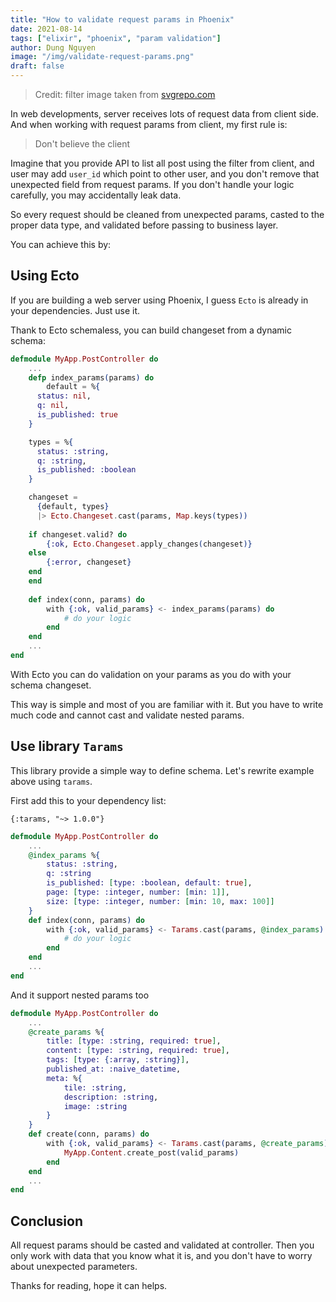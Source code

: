 ```yaml
---
title: "How to validate request params in Phoenix"
date: 2021-08-14
tags: ["elixir", "phoenix", "param validation"]
author: Dung Nguyen
image: "/img/validate-request-params.png"
draft: false
---
```


> Credit: filter image taken from [svgrepo.com](https://www.svgrepo.com/svg/231531/filter)

In web developments, server receives lots of request data from client side. And when working with request params from client, my first rule is:

> Don't believe the client


Imagine that you provide API to list all post using the filter from client, and user may add `user_id` which point to other user, and you don't remove that unexpected field from request params. If you don't handle your logic carefully, you may accidentally leak data.


So every request should be cleaned from unexpected params,  casted to the proper data type, and validated before passing to business layer.

You can achieve this by:



## Using Ecto

If you are building a web server using Phoenix, I guess `Ecto` is already in your dependencies. Just use it.

Thank to Ecto schemaless, you can build changeset from a dynamic schema:

```elixir
defmodule MyApp.PostController do
    ...
    defp index_params(params) do
        default = %{
      status: nil,
      q: nil,
      is_published: true
    }

    types = %{
      status: :string,
      q: :string,
      is_published: :boolean
    }

    changeset =
      {default, types}
      |> Ecto.Changeset.cast(params, Map.keys(types))
    
    if changeset.valid? do
        {:ok, Ecto.Changeset.apply_changes(changeset)}
    else
        {:error, changeset}
    end
    end
    
    def index(conn, params) do
        with {:ok, valid_params} <- index_params(params) do
            # do your logic
        end
    end
    ...
end
```


With Ecto you can do validation on your params as you do with your schema changeset.

This way is simple and most of you are familiar with it. But you have to write much code and cannot cast and validate nested params.


## Use library `Tarams`

This library provide a simple way to define schema. Let's rewrite example above using `tarams`.

First add this to your dependency list:

```
{:tarams, "~> 1.0.0"}
```

```elixir
defmodule MyApp.PostController do
    ...
    @index_params %{
        status: :string,
        q: :string
        is_published: [type: :boolean, default: true],
        page: [type: :integer, number: [min: 1]],
        size: [type: :integer, number: [min: 10, max: 100]]
    }
    def index(conn, params) do
        with {:ok, valid_params} <- Tarams.cast(params, @index_params) do
            # do your logic
        end
    end
    ...
end
```



And it support nested params too

```elixir
defmodule MyApp.PostController do
    ...
    @create_params %{
        title: [type: :string, required: true],
        content: [type: :string, required: true],
        tags: [type: {:array, :string}],
        published_at: :naive_datetime,
        meta: %{
            tile: :string,
            description: :string,
            image: :string
        }
    }
    def create(conn, params) do
        with {:ok, valid_params} <- Tarams.cast(params, @create_params) do
            MyApp.Content.create_post(valid_params)
        end
    end
    ...
end
```


## Conclusion

All request params should be casted and validated at controller. Then you only work with data that you know what it is, and you don't have to worry about unexpected parameters.

Thanks for reading, hope it can helps.
